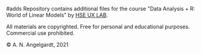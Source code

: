 #adds
Repository contains additional files for the course "Data Analysis + R: World of Linear Models" by [HSE UX LAB](https://social.hse.ru/cognus).

All materials are copyrighted. Free for personal and educational purposes. Commercial use prohibited.

© A. N. Angelgardt, 2021

